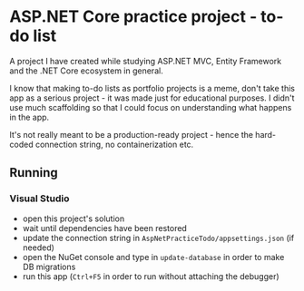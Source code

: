 # ASP.NET Core practice project - to-do list

A project I have created while studying ASP.NET MVC, Entity Framework and the .NET Core ecosystem in general.

I know that making to-do lists as portfolio projects is a meme, don't take this app as a serious project - it was made just for educational purposes.
I didn't use much scaffolding so that I could focus on understanding what happens in the app.

It's not really meant to be a production-ready project - hence the hard-coded connection string, no containerization etc.

## Running

### Visual Studio

- open this project's solution
- wait until dependencies have been restored
- update the connection string in `AspNetPracticeTodo/appsettings.json` (if needed)
- open the NuGet console and type in `update-database` in order to make DB migrations
- run this app (`Ctrl+F5` in order to run without attaching the debugger)
